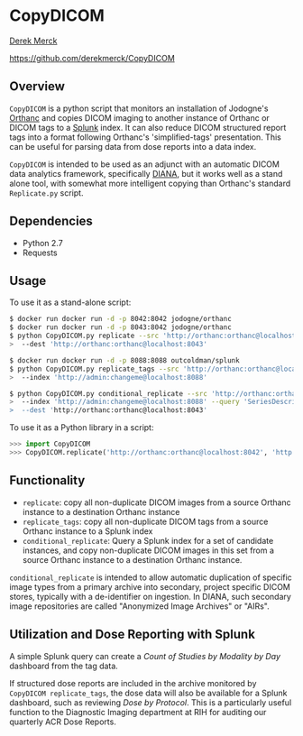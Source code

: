 # CopyDICOM

[Derek Merck](email:derek_merck@brown.edu)  

<https://github.com/derekmerck/CopyDICOM>


## Overview

`CopyDICOM` is a python script that monitors an installation of Jodogne's [Orthanc][] and copies DICOM imaging to another instance of Orthanc or DICOM tags to a [Splunk][] index.  It can also reduce DICOM structured report tags into a format following Orthanc's 'simplified-tags' presentation.  This can be useful for parsing data from dose reports into a data index.

`CopyDICOM` is intended to be used as an adjunct with an automatic DICOM data analytics framework, specifically [DIANA][], but it works well as a stand alone tool, with somewhat more intelligent copying than Orthanc's standard `Replicate.py` script.
 
 [Orthanc]: https://orthanc.chu.ulg.ac.be
 [DICOM]: http://dicom.nema.org
 [Splunk]: https://www.splunk.com
 [DIANA]: https://github.com/derekmerck/miip


## Dependencies

- Python 2.7
- Requests


## Usage

To use it as a stand-alone script:

````bash
$ docker run docker run -d -p 8042:8042 jodogne/orthanc
$ docker run docker run -d -p 8043:8042 jodogne/orthanc
$ python CopyDICOM.py replicate --src 'http://orthanc:orthanc@localhost:8042' \
>  --dest 'http://orthanc:orthanc@localhost:8043'
````

````bash
$ docker run docker run -d -p 8088:8088 outcoldman/splunk
$ python CopyDICOM.py replicate_tags --src 'http://orthanc:orthanc@localhost:8042' \
>  --index 'http://admin:changeme@localhost:8088'
````

````bash
$ python CopyDICOM.py conditional_replicate --src 'http://orthanc:orthanc@localhost:8042' \
>  --index 'http://admin:changeme@localhost:8088' --query 'SeriesDescription=\'Dose Record\'' \ 
>  --dest 'http://orthanc:orthanc@localhost:8043'
````

To use it as a Python library in a script:

````python
>>> import CopyDICOM
>>> CopyDICOM.replicate('http://orthanc:orthanc@localhost:8042', 'http://orthanc:orthanc@localhost:8043')
````


## Functionality

* `replicate`: copy all non-duplicate DICOM images from a source Orthanc instance to a destination Orthanc instance
* `replicate_tags`: copy all non-duplicate DICOM tags from a source Orthanc instance to a Splunk index
* `conditional_replicate`: Query a Splunk index for a set of candidate instances, and copy non-duplicate DICOM images in this set from a source Orthanc instance to a destination Orthanc instance.

`conditional_replicate` is intended to allow automatic duplication of specific image types from a primary archive into secondary, project specific DICOM stores, typically with a de-identifier on ingestion.  In DIANA, such secondary image repositories are called "Anonymized Image Archives" or "AIRs".


## Utilization and Dose Reporting with Splunk

A simple Splunk query can create a _Count of Studies by Modality by Day_ dashboard from the tag data.

If structured dose reports are included in the archive monitored by `CopyDICOM replicate_tags`, the dose data will also be available for a Splunk dashboard, such as reviewing _Dose by Protocol_.  This is a particularly useful function to the Diagnostic Imaging department at RIH for auditing our quarterly ACR Dose Reports.

